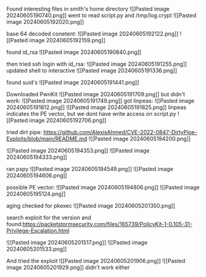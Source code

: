 Found interesting files in smith's home directory
![[Pasted image 20240605190740.png]]
went to read script.py and /tmp/log.crypt
![[Pasted image 20240605192020.png]]

base 64 decoded conetent:
![[Pasted image 20240605192122.png]]
![[Pasted image 20240605192159.png]]

found id_rsa
![[Pasted image 20240605190840.png]]

then tried ssh login with id_rsa:
![[Pasted image 20240605191255.png]]
updated shell to interactive
![[Pasted image 20240605191336.png]]

found suid's
![[Pasted image 20240605191441.png]]

Downloaded PwnKit
![[Pasted image 20240605191709.png]]
but didn't work:
![[Pasted image 20240605191749.png]]
got linpeas:
![[Pasted image 20240605191812.png]]
![[Pasted image 20240605191825.png]]
linpeas indicates the PE vector, but we dont have write access on script.py 
![[Pasted image 20240605192706.png]]

tried dirt pipe: https://github.com/AlexisAhmed/CVE-2022-0847-DirtyPipe-Exploits/blob/main/README.md
![[Pasted image 20240605194200.png]]

![[Pasted image 20240605194353.png]]
![[Pasted image 20240605194333.png]]

ran pspy
![[Pasted image 20240605194549.png]]
![[Pasted image 20240605194606.png]]

possible PE vector:
![[Pasted image 20240605194806.png]]
![[Pasted image 20240605195124.png]]

aging checked for pkexec 
![[Pasted image 20240605201350.png]]

search exploit for the version and found:https://packetstormsecurity.com/files/165739/PolicyKit-1-0.105-31-Privilege-Escalation.html

![[Pasted image 20240605201517.png]]
![[Pasted image 20240605201533.png]]


And tried the exploit
![[Pasted image 20240605201906.png]]
![[Pasted image 20240605201929.png]]
didn't work either
